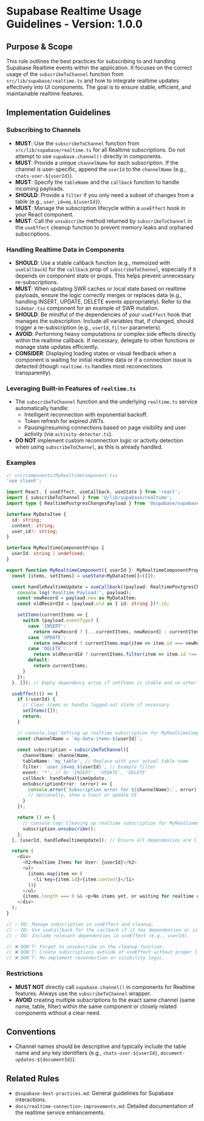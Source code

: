 # Supabase Realtime Usage Guidelines - Version: 1.0.0

## Purpose & Scope

This rule outlines the best practices for subscribing to and handling Supabase Realtime events within the application. It focuses on the correct usage of the `subscribeToChannel` function from `src/lib/supabase/realtime.ts` and how to integrate realtime updates effectively into UI components. The goal is to ensure stable, efficient, and maintainable realtime features.

## Implementation Guidelines

### Subscribing to Channels

- **MUST**: Use the `subscribeToChannel` function from `src/lib/supabase/realtime.ts` for all Realtime subscriptions. Do not attempt to use `supabase.channel()` directly in components.
- **MUST**: Provide a unique `channelName` for each subscription. If the channel is user-specific, append the `userId` to the `channelName` (e.g., `chats-user-${userId}`).
- **MUST**: Specify the `tableName` and the `callback` function to handle incoming payloads.
- **SHOULD**: Provide a `filter` if you only need a subset of changes from a table (e.g., `user_id=eq.${userId}`).
- **MUST**: Manage the subscription lifecycle within a `useEffect` hook in your React component.
- **MUST**: Call the `unsubscribe` method returned by `subscribeToChannel` in the `useEffect` cleanup function to prevent memory leaks and orphaned subscriptions.

### Handling Realtime Data in Components

- **SHOULD**: Use a stable callback function (e.g., memoized with `useCallback`) for the `callback` prop of `subscribeToChannel`, especially if it depends on component state or props. This helps prevent unnecessary re-subscriptions.
- **MUST**: When updating SWR caches or local state based on realtime payloads, ensure the logic correctly merges or replaces data (e.g., handling INSERT, UPDATE, DELETE events appropriately). Refer to the `Sidebar.tsx` component for an example of SWR mutation.
- **SHOULD**: Be mindful of the dependencies of your `useEffect` hook that manages the subscription. Include all variables that, if changed, should trigger a re-subscription (e.g., `userId`, `filter` parameters).
- **AVOID**: Performing heavy computations or complex side effects directly within the realtime callback. If necessary, delegate to other functions or manage state updates efficiently.
- **CONSIDER**: Displaying loading states or visual feedback when a component is waiting for initial realtime data or if a connection issue is detected (though `realtime.ts` handles most reconnections transparently).

### Leveraging Built-in Features of `realtime.ts`

- The `subscribeToChannel` function and the underlying `realtime.ts` service automatically handle:
    - Intelligent reconnection with exponential backoff.
    - Token refresh for expired JWTs.
    - Pausing/resuming connections based on page visibility and user activity (via `activity-detector.ts`).
- **DO NOT** implement custom reconnection logic or activity detection when using `subscribeToChannel`, as this is already handled.

### Examples

```typescript
// src/components/MyRealtimeComponent.tsx
'use client';

import React, { useEffect, useCallback, useState } from 'react';
import { subscribeToChannel } from '@/lib/supabase/realtime';
import type { RealtimePostgresChangesPayload } from '@supabase/supabase-js';

interface MyDataItem {
  id: string;
  content: string;
  user_id?: string;
}

interface MyRealtimeComponentProps {
  userId: string | undefined;
}

export function MyRealtimeComponent({ userId }: MyRealtimeComponentProps) {
  const [items, setItems] = useState<MyDataItem[]>([]);

  const handleRealtimeUpdate = useCallback((payload: RealtimePostgresChangesPayload<Record<string, unknown>>) => {
    console.log('Realtime Payload:', payload);
    const newRecord = payload.new as MyDataItem;
    const oldRecordId = (payload.old as { id: string })?.id;

    setItems(currentItems => {
      switch (payload.eventType) {
        case 'INSERT':
          return newRecord ? [...currentItems, newRecord] : currentItems;
        case 'UPDATE':
          return newRecord ? currentItems.map(item => item.id === newRecord.id ? newRecord : item) : currentItems;
        case 'DELETE':
          return oldRecordId ? currentItems.filter(item => item.id !== oldRecordId) : currentItems;
        default:
          return currentItems;
      }
    });
  }, []); // Empty dependency array if setItems is stable and no other dependencies

  useEffect(() => {
    if (!userId) {
      // Clear items or handle logged-out state if necessary
      setItems([]);
      return;
    }

    // console.log(`Setting up realtime subscription for MyRealtimeComponent, user: ${userId}`);
    const channelName = `my-data-items-${userId}`;
    
    const subscription = subscribeToChannel({
      channelName: channelName,
      tableName: 'my_table', // Replace with your actual table name
      filter: `user_id=eq.${userId}`, // Example filter
      event: '*', // Or 'INSERT', 'UPDATE', 'DELETE'
      callback: handleRealtimeUpdate,
      onSubscriptionError: (error) => {
        console.error(`Subscription error for ${channelName}:`, error);
        // Optionally, show a toast or update UI
      }
    });

    return () => {
      // console.log(`Cleaning up realtime subscription for MyRealtimeComponent, user: ${userId}`);
      subscription.unsubscribe();
    };
  }, [userId, handleRealtimeUpdate]); // Ensure all dependencies are listed

  return (
    <div>
      <h2>Realtime Items for User: {userId}</h2>
      <ul>
        {items.map(item => (
          <li key={item.id}>{item.content}</li>
        ))}
      </ul>
      {items.length === 0 && <p>No items yet, or waiting for realtime updates...</p>}
    </div>
  );
}

// ✅ DO: Manage subscription in useEffect and cleanup.
// ✅ DO: Use useCallback for the callback if it has dependencies or is complex.
// ✅ DO: Include relevant dependencies in useEffect (e.g., userId).

// ❌ DON'T: Forget to unsubscribe in the cleanup function.
// ❌ DON'T: Create subscriptions outside of useEffect without proper lifecycle management.
// ❌ DON'T: Re-implement reconnection or visibility logic.
```

### Restrictions
- **MUST NOT** directly call `supabase.channel()` in components for Realtime features. Always use the `subscribeToChannel` wrapper.
- **AVOID** creating multiple subscriptions to the exact same channel (same name, table, filter) within the same component or closely related components without a clear need.

## Conventions
- Channel names should be descriptive and typically include the table name and any key identifiers (e.g., `chats-user-${userId}`, `document-updates-${documentId}`).

## Related Rules
- `@supabase-best-practices.md`: General guidelines for Supabase interactions.
- `docs/realtime-connection-improvements.md`: Detailed documentation of the realtime service enhancements.